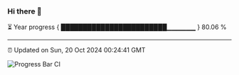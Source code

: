 ### Hi there 👋

⏳ Year progress { ████████████████████████▁▁▁▁▁▁ } 80.06 %

---

⏰ Updated on Sun, 20 Oct 2024 00:24:41 GMT

![Progress Bar CI](https://github.com/liununu/liununu/workflows/Progress%20Bar%20CI/badge.svg)

